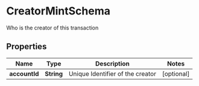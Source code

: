 

# CreatorMintSchema

Who is the creator of this transaction

## Properties

Name | Type | Description | Notes
------------ | ------------- | ------------- | -------------
**accountId** | **String** | Unique Identifier of the creator |  [optional]



